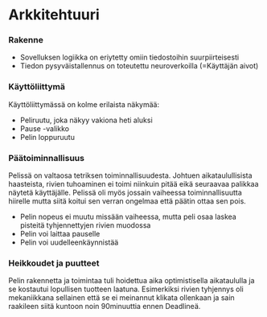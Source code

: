 # Arkkitehtuuri

### Rakenne

 - Sovelluksen logiikka on eriytetty omiin tiedostoihin suurpiirteisesti
 - Tiedon pysyväistallennus on toteutettu neuroverkoilla (=Käyttäjän aivot)

### Käyttöliittymä

 Käyttöliittymässä on kolme erilaista näkymää:
 
 - Peliruutu, joka näkyy vakiona heti aluksi
 - Pause -valikko
 - Pelin loppuruutu

### Päätoiminnallisuus

 Pelissä on valtaosa tetriksen toiminnallisuudesta. Johtuen aikataulullisista haasteista, rivien tuhoaminen ei toimi niinkuin pitää eikä seuraavaa palikkaa näytetä käyttäjälle. Pelissä oli myös jossain vaiheessa toiminnallisuutta hiirelle mutta siitä koitui sen verran ongelmaa että päätin ottaa sen pois.
 
 - Pelin nopeus ei muutu missään vaiheessa, mutta peli osaa laskea pisteitä tyhjennettyjen rivien muodossa
 - Pelin voi laittaa pauselle
 - Pelin voi uudelleenkäynnistää

### Heikkoudet ja puutteet

 Pelin rakennetta ja toimintaa tuli hoidettua aika optimistisella aikataululla ja se kostautui lopullisen tuotteen laatuna. Esimerkiksi rivien tyhjennys oli mekaniikkana sellainen että se ei meinannut klikata ollenkaan ja sain raakileen siitä kuntoon noin 90minuuttia ennen Deadlineä. 
